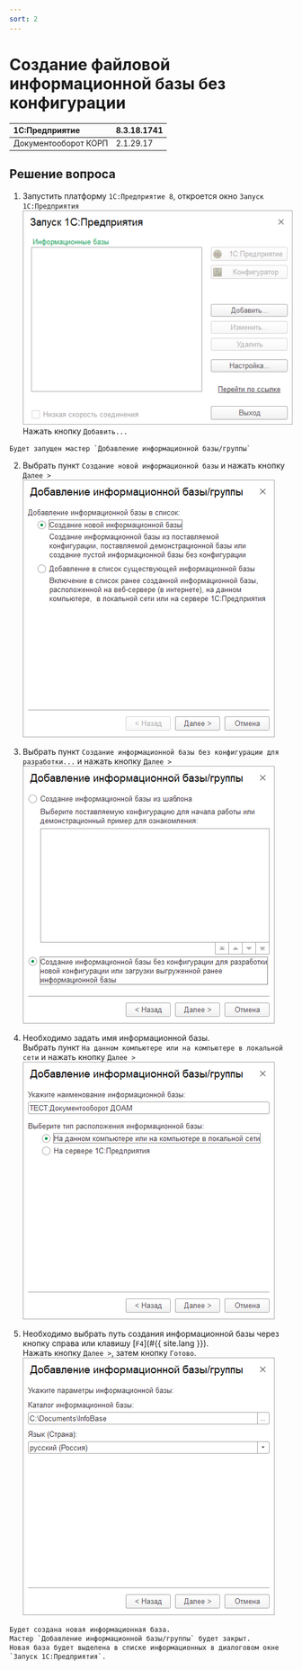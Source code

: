 ```yaml
---
sort: 2
---
```


# Создание файловой информационной базы без конфигурации

|1C:Предприятие|8.3.18.1741
|:--- |:--- 
|Документооборот КОРП|2.1.29.17

## Решение вопроса

1. Запустить платформу `1С:Предприятие 8`, откроется окно `Запуск 1С:Предприятия`  
![Окно Запуск 1С](images/start_0_0.png)  
Нажать кнопку `Добавить...`
``` note
Будет запущен мастер `Добавление информационной базы/группы`
```

2. Выбрать пункт `Создание новой информационной базы` и нажать кнопку `Далее >`  
![Создание новой базы](images/start_1_0.png)

3. Выбрать пункт `Создание информационной базы без конфигурации для разработки...` и нажать кнопку `Далее >`  
![Создание базы для разработки](images/start_1_1.png)

4. Необходимо задать имя информационной базы.  
Выбрать пункт `На данном компьютере или на компьютере в локальной сети` и нажать кнопку `Далее >`  
![Имя базы](images/start_1_2.png)

5. Необходимо выбрать путь создания информационной базы через кнопку справа или клавишу [`F4`](#{{ site.lang }}).  
Нажать кнопку `Далее >`, затем кнопку `Готово`.  
![Путь к базе](images/start_1_3.png)
``` note
Будет создана новая информационная база.  
Мастер `Добавление информационной базы/группы` будет закрыт.  
Новая база будет выделена в списке информационных в диалоговом окне `Запуск 1С:Предприятия`.
```

